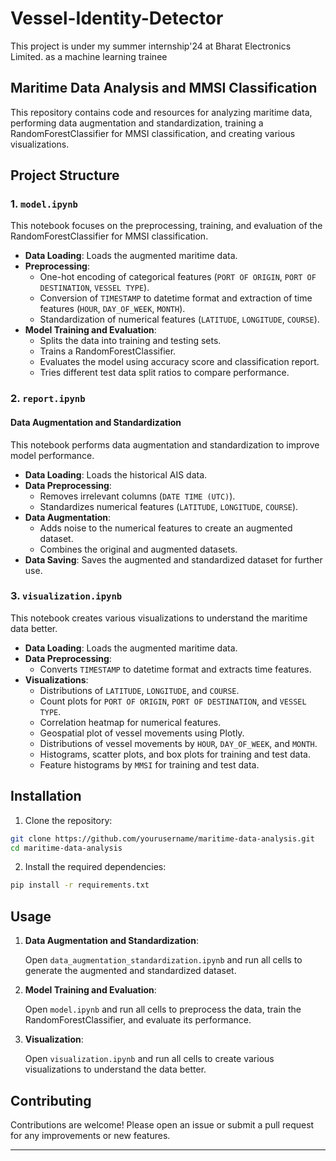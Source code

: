 # Vessel-Identity-Detector
This project is under my summer internship'24 at Bharat Electronics Limited. as a machine learning trainee

## Maritime Data Analysis and MMSI Classification

This repository contains code and resources for analyzing maritime data, performing data augmentation and standardization, training a RandomForestClassifier for MMSI classification, and creating various visualizations.

## Project Structure

### 1. `model.ipynb`

This notebook focuses on the preprocessing, training, and evaluation of the RandomForestClassifier for MMSI classification.

- **Data Loading**: Loads the augmented maritime data.
- **Preprocessing**:
  - One-hot encoding of categorical features (`PORT OF ORIGIN`, `PORT OF DESTINATION`, `VESSEL TYPE`).
  - Conversion of `TIMESTAMP` to datetime format and extraction of time features (`HOUR`, `DAY_OF_WEEK`, `MONTH`).
  - Standardization of numerical features (`LATITUDE`, `LONGITUDE`, `COURSE`).
- **Model Training and Evaluation**:
  - Splits the data into training and testing sets.
  - Trains a RandomForestClassifier.
  - Evaluates the model using accuracy score and classification report.
  - Tries different test data split ratios to compare performance.

### 2. `report.ipynb`
#### Data Augmentation and Standardization
This notebook performs data augmentation and standardization to improve model performance.

- **Data Loading**: Loads the historical AIS data.
- **Data Preprocessing**:
  - Removes irrelevant columns (`DATE TIME (UTC)`).
  - Standardizes numerical features (`LATITUDE`, `LONGITUDE`, `COURSE`).
- **Data Augmentation**:
  - Adds noise to the numerical features to create an augmented dataset.
  - Combines the original and augmented datasets.
- **Data Saving**: Saves the augmented and standardized dataset for further use.

### 3. `visualization.ipynb`

This notebook creates various visualizations to understand the maritime data better.

- **Data Loading**: Loads the augmented maritime data.
- **Data Preprocessing**:
  - Converts `TIMESTAMP` to datetime format and extracts time features.
- **Visualizations**:
  - Distributions of `LATITUDE`, `LONGITUDE`, and `COURSE`.
  - Count plots for `PORT OF ORIGIN`, `PORT OF DESTINATION`, and `VESSEL TYPE`.
  - Correlation heatmap for numerical features.
  - Geospatial plot of vessel movements using Plotly.
  - Distributions of vessel movements by `HOUR`, `DAY_OF_WEEK`, and `MONTH`.
  - Histograms, scatter plots, and box plots for training and test data.
  - Feature histograms by `MMSI` for training and test data.

## Installation

1. Clone the repository:

```bash
git clone https://github.com/yourusername/maritime-data-analysis.git
cd maritime-data-analysis
```

2. Install the required dependencies:

```bash
pip install -r requirements.txt
```

## Usage

1. **Data Augmentation and Standardization**:

   Open `data_augmentation_standardization.ipynb` and run all cells to generate the augmented and standardized dataset.

2. **Model Training and Evaluation**:

   Open `model.ipynb` and run all cells to preprocess the data, train the RandomForestClassifier, and evaluate its performance.

3. **Visualization**:

   Open `visualization.ipynb` and run all cells to create various visualizations to understand the data better.

## Contributing

Contributions are welcome! Please open an issue or submit a pull request for any improvements or new features.


---

